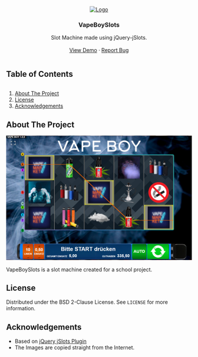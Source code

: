 <!-- PROJECT LOGO -->
<br/>
<p align="center">
  <a href="https://github.com/bastianleicht/Schalom">
    <img src="images/logo.png" alt="Logo" width="80" height="80">
  </a>
  <h3 align="center">VapeBoySlots</h3>
  <p align="center">
    Slot Machine made using jQuery-jSlots.
    <br/>
    <br/>
    <a href="https://vbs.bastianleicht.de">View Demo</a>
    ·
    <a href="https://github.com/bastianleicht/VapeBoySlots/issues">Report Bug</a>
  </p>
</p>


<!-- TABLE OF CONTENTS -->
<summary><h2 style="display: inline-block">Table of Contents</h2></summary>
  <ol>
    <li>
      <a href="#about-the-project">About The Project</a>
    </li>
    <li><a href="#license">License</a></li>
    <li><a href="#acknowledgements">Acknowledgements</a></li>
  </ol>



<!-- ABOUT THE PROJECT -->
## About The Project

![Screen Shot](images/screenshot.png)

VapeBoySlots is a slot machine created for a school project.

<!-- LICENSE -->
## License

Distributed under the BSD 2-Clause License. See `LICENSE` for more information.


<!-- ACKNOWLEDGEMENTS -->
## Acknowledgements

* Based on [jQuery jSlots Plugin](https://matthewlein.com/tools/jquery-jslots)
* The Images are copied straight from the Internet.

